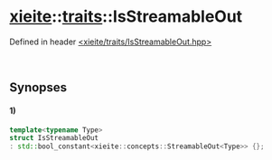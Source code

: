 # [xieite](../xieite.md)\:\:[traits](../traits.md)\:\:IsStreamableOut
Defined in header [<xieite/traits/IsStreamableOut.hpp>](../../include/xieite/traits/IsStreamableOut.hpp)

&nbsp;

## Synopses
#### 1)
```cpp
template<typename Type>
struct IsStreamableOut
: std::bool_constant<xieite::concepts::StreamableOut<Type>> {};
```
